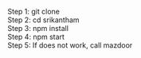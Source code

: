 Step 1: git clone\
Step 2: cd srikantham\
Step 3: npm install\
Step 4: npm start\
Step 5: If does not work, call mazdoor
